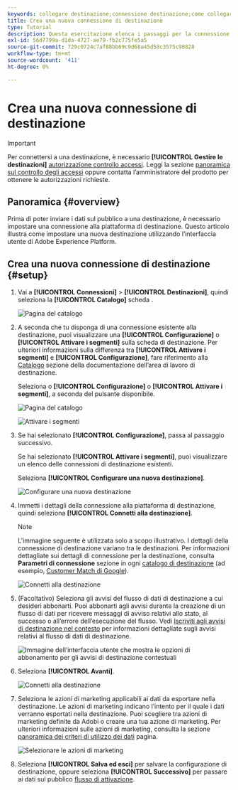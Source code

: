 ```yaml
---
keywords: collegare destinazione;connessione destinazione;come collegare destinazione
title: Crea una nuova connessione di destinazione
type: Tutorial
description: Questa esercitazione elenca i passaggi per la connessione a una destinazione in Adobe Experience Platform
exl-id: 56d7799a-d1da-4727-ae79-fb2c775fe5a5
source-git-commit: 729c0724c7af88bb69c9d68a45d58c3575c90828
workflow-type: tm+mt
source-wordcount: '411'
ht-degree: 0%

---
```


# Crea una nuova connessione di destinazione

>[!IMPORTANT]
> 
>Per connettersi a una destinazione, è necessario **[!UICONTROL Gestire le destinazioni]** [autorizzazione controllo accessi](/help/access-control/home.md#permissions). Leggi la sezione [panoramica sul controllo degli accessi](/help/access-control/ui/overview.md) oppure contatta l’amministratore del prodotto per ottenere le autorizzazioni richieste.

## Panoramica {#overview}

Prima di poter inviare i dati sul pubblico a una destinazione, è necessario impostare una connessione alla piattaforma di destinazione. Questo articolo illustra come impostare una nuova destinazione utilizzando l’interfaccia utente di Adobe Experience Platform.

## Crea una nuova connessione di destinazione {#setup}

1. Vai a **[!UICONTROL Connessioni]** > **[!UICONTROL Destinazioni]**, quindi seleziona la **[!UICONTROL Catalogo]** scheda .

   ![Pagina del catalogo](../assets/ui/connect-destinations/catalog.png)

1. A seconda che tu disponga di una connessione esistente alla destinazione, puoi visualizzare una **[!UICONTROL Configurazione]** o **[!UICONTROL Attivare i segmenti]** sulla scheda di destinazione. Per ulteriori informazioni sulla differenza tra **[!UICONTROL Attivare i segmenti]** e **[!UICONTROL Configurazione]**, fare riferimento alla [Catalogo](../ui/destinations-workspace.md#catalog) sezione della documentazione dell’area di lavoro di destinazione.

   Seleziona o **[!UICONTROL Configurazione]** o **[!UICONTROL Attivare i segmenti]**, a seconda del pulsante disponibile.

   ![Pagina del catalogo](../assets/ui/connect-destinations/set-up.png)

   ![Attivare i segmenti](../assets/ui/connect-destinations/activate-segments.png)

1. Se hai selezionato **[!UICONTROL Configurazione]**, passa al passaggio successivo.

   Se hai selezionato **[!UICONTROL Attivare i segmenti]**, puoi visualizzare un elenco delle connessioni di destinazione esistenti.

   Seleziona **[!UICONTROL Configurare una nuova destinazione]**.

   ![Configurare una nuova destinazione](../assets/ui/connect-destinations/configure-new-destination.png)

1. Immetti i dettagli della connessione alla piattaforma di destinazione, quindi seleziona **[!UICONTROL Connetti alla destinazione]**.

   >[!NOTE]
   >
   >L&#39;immagine seguente è utilizzata solo a scopo illustrativo. I dettagli della connessione di destinazione variano tra le destinazioni. Per informazioni dettagliate sui dettagli di connessione per la destinazione, consulta **Parametri di connessione** sezione in ogni [catalogo di destinazione](../catalog/overview.md) (ad esempio, [Customer Match di Google](..//catalog/advertising/google-customer-match.md#parameters)).

   ![Connetti alla destinazione](../assets/ui/connect-destinations/connect-destination.png)

1. (Facoltativo) Seleziona gli avvisi del flusso di dati di destinazione a cui desideri abbonarti. Puoi abbonarti agli avvisi durante la creazione di un flusso di dati per ricevere messaggi di avviso relativi allo stato, al successo o all’errore dell’esecuzione del flusso. Vedi [Iscriviti agli avvisi di destinazione nel contesto](alerts.md) per informazioni dettagliate sugli avvisi relativi al flusso di dati di destinazione.

   ![Immagine dell’interfaccia utente che mostra le opzioni di abbonamento per gli avvisi di destinazione contestuali](../assets/ui/connect-destinations/subscribe-to-alerts.png)

1. Seleziona **[!UICONTROL Avanti]**.

   ![Connetti alla destinazione](../assets/ui/connect-destinations/next.png)

1. Seleziona le azioni di marketing applicabili ai dati da esportare nella destinazione. Le azioni di marketing indicano l’intento per il quale i dati verranno esportati nella destinazione. Puoi scegliere tra azioni di marketing definite da Adobi o creare una tua azione di marketing. Per ulteriori informazioni sulle azioni di marketing, consulta la sezione [panoramica dei criteri di utilizzo dei dati](../../data-governance/policies/overview.md) pagina.

   ![Selezionare le azioni di marketing](../assets/ui/connect-destinations/governance.png)

1. Seleziona **[!UICONTROL Salva ed esci]** per salvare la configurazione di destinazione, oppure seleziona **[!UICONTROL Successivo]** per passare ai dati sul pubblico [flusso di attivazione](activation-overview.md).